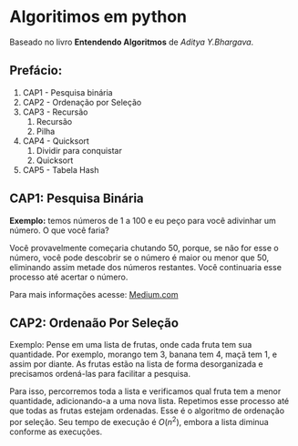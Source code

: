 # Algoritimos em python

Baseado no livro **Entendendo Algoritmos** de *Aditya Y.Bhargava*.

## Prefácio:

 1. CAP1 - Pesquisa binária
 2. CAP2 - Ordenação por Seleção
 3. CAP3 - Recursão
    1. Recursão
    2. Pilha
4. CAP4 - Quicksort
    1. Dividir para conquistar
    2. Quicksort
5. CAP5 - Tabela Hash

## CAP1: Pesquisa Binária

**Exemplo:** temos números de 1 a 100 e eu peço para você adivinhar um número. O que você faria?

Você provavelmente começaria chutando 50, porque, se não for esse o número, você pode descobrir se o número é maior ou menor que 50, eliminando assim metade dos números restantes. Você continuaria esse processo até acertar o número.

Para mais informações acesse: [Medium.com](https://medium.com/@lucase.carvalho1704/pesquisa-bin%C3%A1ria-8a1179875d63)

## CAP2: Ordenaão Por Seleção

Exemplo: Pense em uma lista de frutas, onde cada fruta tem sua quantidade. Por exemplo, morango tem 3, banana tem 4, maçã tem 1, e assim por diante. As frutas estão na lista de forma desorganizada e precisamos ordená-las para facilitar a pesquisa.

Para isso, percorremos toda a lista e verificamos qual fruta tem a menor quantidade, adicionando-a a uma nova lista. Repetimos esse processo até que todas as frutas estejam ordenadas. Esse é o algoritmo de ordenação por seleção. Seu tempo de execução é $O(n^2)$, embora a lista diminua conforme as execuções. 